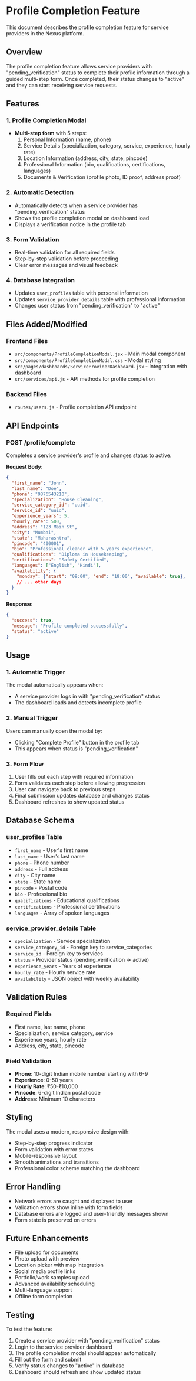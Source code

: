 # Profile Completion Feature

This document describes the profile completion feature for service providers in the Nexus platform.

## Overview

The profile completion feature allows service providers with "pending_verification" status to complete their profile information through a guided multi-step form. Once completed, their status changes to "active" and they can start receiving service requests.

## Features

### 1. Profile Completion Modal
- **Multi-step form** with 5 steps:
  1. Personal Information (name, phone)
  2. Service Details (specialization, category, service, experience, hourly rate)
  3. Location Information (address, city, state, pincode)
  4. Professional Information (bio, qualifications, certifications, languages)
  5. Documents & Verification (profile photo, ID proof, address proof)

### 2. Automatic Detection
- Automatically detects when a service provider has "pending_verification" status
- Shows the profile completion modal on dashboard load
- Displays a verification notice in the profile tab

### 3. Form Validation
- Real-time validation for all required fields
- Step-by-step validation before proceeding
- Clear error messages and visual feedback

### 4. Database Integration
- Updates `user_profiles` table with personal information
- Updates `service_provider_details` table with professional information
- Changes user status from "pending_verification" to "active"

## Files Added/Modified

### Frontend Files
- `src/components/ProfileCompletionModal.jsx` - Main modal component
- `src/components/ProfileCompletionModal.css` - Modal styling
- `src/pages/dashboards/ServiceProviderDashboard.jsx` - Integration with dashboard
- `src/services/api.js` - API methods for profile completion

### Backend Files
- `routes/users.js` - Profile completion API endpoint

## API Endpoints

### POST /profile/complete
Completes a service provider's profile and changes status to active.

**Request Body:**
```json
{
  "first_name": "John",
  "last_name": "Doe",
  "phone": "9876543210",
  "specialization": "House Cleaning",
  "service_category_id": "uuid",
  "service_id": "uuid",
  "experience_years": 5,
  "hourly_rate": 500,
  "address": "123 Main St",
  "city": "Mumbai",
  "state": "Maharashtra",
  "pincode": "400001",
  "bio": "Professional cleaner with 5 years experience",
  "qualifications": "Diploma in Housekeeping",
  "certifications": "Safety Certified",
  "languages": ["English", "Hindi"],
  "availability": {
    "monday": {"start": "09:00", "end": "18:00", "available": true},
    // ... other days
  }
}
```

**Response:**
```json
{
  "success": true,
  "message": "Profile completed successfully",
  "status": "active"
}
```

## Usage

### 1. Automatic Trigger
The modal automatically appears when:
- A service provider logs in with "pending_verification" status
- The dashboard loads and detects incomplete profile

### 2. Manual Trigger
Users can manually open the modal by:
- Clicking "Complete Profile" button in the profile tab
- This appears when status is "pending_verification"

### 3. Form Flow
1. User fills out each step with required information
2. Form validates each step before allowing progression
3. User can navigate back to previous steps
4. Final submission updates database and changes status
5. Dashboard refreshes to show updated status

## Database Schema

### user_profiles Table
- `first_name` - User's first name
- `last_name` - User's last name
- `phone` - Phone number
- `address` - Full address
- `city` - City name
- `state` - State name
- `pincode` - Postal code
- `bio` - Professional bio
- `qualifications` - Educational qualifications
- `certifications` - Professional certifications
- `languages` - Array of spoken languages

### service_provider_details Table
- `specialization` - Service specialization
- `service_category_id` - Foreign key to service_categories
- `service_id` - Foreign key to services
- `status` - Provider status (pending_verification → active)
- `experience_years` - Years of experience
- `hourly_rate` - Hourly service rate
- `availability` - JSON object with weekly availability

## Validation Rules

### Required Fields
- First name, last name, phone
- Specialization, service category, service
- Experience years, hourly rate
- Address, city, state, pincode

### Field Validation
- **Phone**: 10-digit Indian mobile number starting with 6-9
- **Experience**: 0-50 years
- **Hourly Rate**: ₹50-₹10,000
- **Pincode**: 6-digit Indian postal code
- **Address**: Minimum 10 characters

## Styling

The modal uses a modern, responsive design with:
- Step-by-step progress indicator
- Form validation with error states
- Mobile-responsive layout
- Smooth animations and transitions
- Professional color scheme matching the dashboard

## Error Handling

- Network errors are caught and displayed to user
- Validation errors show inline with form fields
- Database errors are logged and user-friendly messages shown
- Form state is preserved on errors

## Future Enhancements

- File upload for documents
- Photo upload with preview
- Location picker with map integration
- Social media profile links
- Portfolio/work samples upload
- Advanced availability scheduling
- Multi-language support
- Offline form completion

## Testing

To test the feature:
1. Create a service provider with "pending_verification" status
2. Login to the service provider dashboard
3. The profile completion modal should appear automatically
4. Fill out the form and submit
5. Verify status changes to "active" in database
6. Dashboard should refresh and show updated status

